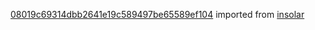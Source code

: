 [08019c69314dbb2641e19c589497be65589ef104](https://github.com/insolar/insolar/commit/08019c69314dbb2641e19c589497be65589ef104) imported from [insolar](https://github.com/insolar/insolar)
